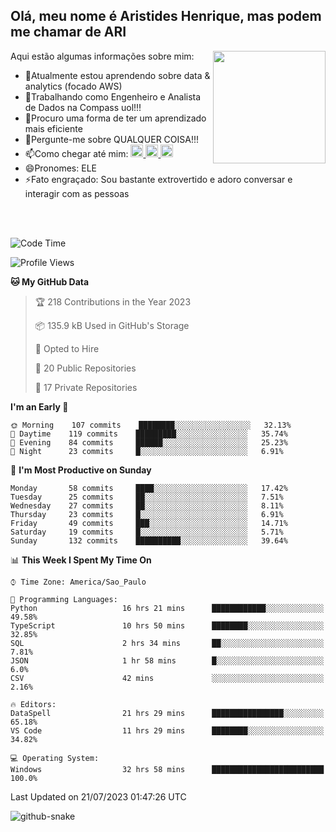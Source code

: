 ## Olá, meu nome é Aristides Henrique, mas podem me chamar de ARI

<div >
Aqui estão algumas informações sobre mim:<img align="right" height="180em" src="https://user-images.githubusercontent.com/97318481/177042589-45d62122-82a9-4a32-b3a7-87b322825b2f.png">
</div>

- 🌱Atualmente estou aprendendo sobre data & analytics (focado AWS)
- 👯Trabalhando como Engenheiro e Analista de Dados na Compass uol!!!
- 🤔Procuro uma forma de ter um aprendizado mais eficiente
- 💬Pergunte-me sobre QUALQUER COISA!!!
- 📫Como chegar até mim:
  <a href="https://www.instagram.com/aryhenry/" target="_blank">
  <img src="https://img.shields.io/badge/-Instagram-%23E4405F?style=for-the-badge&logo=instagram&logoColor=black" height="20px">
  </a>
  <a href="https://www.linkedin.com/in/aristides-henrique/" target="_blank">
  <img src="https://img.shields.io/badge/-LinkedIn-%230077B5?style=for-the-badge&logo=linkedin&logoColor=black" height="20px">
  </a> 
  <a href="mailto:arihenriqueuna@gmail.com">
  <img src="https://img.shields.io/badge/-Gmail-%23333?style=for-the-badge&logo=gmail&logoColor=white" height="20px">
  </a>
- 😄Pronomes: ELE
- ⚡Fato engraçado: Sou bastante extrovertido e adoro conversar e interagir com as pessoas
<br/>
<br/>


<!--START_SECTION:waka-->
![Code Time](http://img.shields.io/badge/Code%20Time-996%20hrs%208%20mins-blue)

![Profile Views](http://img.shields.io/badge/Profile%20Views-62-blue)

**🐱 My GitHub Data** 

> 🏆 218 Contributions in the Year 2023
 > 
> 📦 135.9 kB Used in GitHub's Storage 
 > 
> 💼 Opted to Hire
 > 
> 📜 20 Public Repositories 
 > 
> 🔑 17 Private Repositories  
 > 
**I'm an Early 🐤** 

```text
🌞 Morning    107 commits    ████████░░░░░░░░░░░░░░░░░   32.13% 
🌇 Daytime    119 commits    █████████░░░░░░░░░░░░░░░░   35.74% 
🌃 Evening    84 commits     ██████░░░░░░░░░░░░░░░░░░░   25.23% 
🌙 Night      23 commits     █░░░░░░░░░░░░░░░░░░░░░░░░   6.91%

```
📅 **I'm Most Productive on Sunday** 

```text
Monday       58 commits     ████░░░░░░░░░░░░░░░░░░░░░   17.42% 
Tuesday      25 commits     ██░░░░░░░░░░░░░░░░░░░░░░░   7.51% 
Wednesday    27 commits     ██░░░░░░░░░░░░░░░░░░░░░░░   8.11% 
Thursday     23 commits     █░░░░░░░░░░░░░░░░░░░░░░░░   6.91% 
Friday       49 commits     ███░░░░░░░░░░░░░░░░░░░░░░   14.71% 
Saturday     19 commits     █░░░░░░░░░░░░░░░░░░░░░░░░   5.71% 
Sunday       132 commits    ██████████░░░░░░░░░░░░░░░   39.64%

```


📊 **This Week I Spent My Time On** 

```text
⌚︎ Time Zone: America/Sao_Paulo

💬 Programming Languages: 
Python                   16 hrs 21 mins      ████████████░░░░░░░░░░░░░   49.58% 
TypeScript               10 hrs 50 mins      ████████░░░░░░░░░░░░░░░░░   32.85% 
SQL                      2 hrs 34 mins       ██░░░░░░░░░░░░░░░░░░░░░░░   7.81% 
JSON                     1 hr 58 mins        █░░░░░░░░░░░░░░░░░░░░░░░░   6.0% 
CSV                      42 mins             ░░░░░░░░░░░░░░░░░░░░░░░░░   2.16%

🔥 Editors: 
DataSpell                21 hrs 29 mins      ████████████████░░░░░░░░░   65.18% 
VS Code                  11 hrs 29 mins      ████████░░░░░░░░░░░░░░░░░   34.82%

💻 Operating System: 
Windows                  32 hrs 58 mins      █████████████████████████   100.0%

```


 Last Updated on 21/07/2023 01:47:26 UTC
<!--END_SECTION:waka-->

<img alt="github-snake" src="https://github.com/AriHenrique/AriHenrique/blob/output/github-contribution-grid-snake-dark.svg" />

